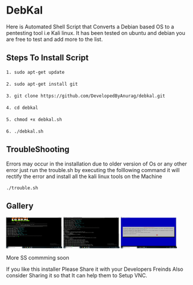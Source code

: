 # DebKal
Here is Automated Shell Script that Converts a Debian based OS to a pentesting tool i.e Kali linux. It has been tested on ubuntu and debian you are free to test and add more to the list.

## Steps To Install Script

```
1. sudo apt-get update

2. sudo apt-get install git

3. git clone https://github.com/DevelopedByAnurag/debkal.git

4. cd debkal

5. chmod +x debkal.sh

6. ./debkal.sh

```

## TroubleShooting

Errors may occur in the installation due to older version of Os or any other error just run the trouble.sh by executing the folllowing command it will rectify the error and install all the kali linux tools on the Machine

```
./trouble.sh
```

## Gallery

<img src="https://raw.githubusercontent.com/DevelopedByAnurag/debkal/master/screenshot/1.png" width="30%"></img> <img src="https://raw.githubusercontent.com/DevelopedByAnurag/debkal/master/screenshot/2.png" width="30%"></img> <img src="https://raw.githubusercontent.com/DevelopedByAnurag/debkal/master/screenshot/3.png" width="30%"></img>

More SS commming soon


If you like this installer Please Share it with your Developers Freinds Also consider Sharing it so that It can help them to Setup  VNC.
